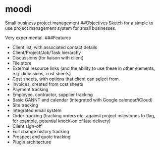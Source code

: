 # moodi
Small business project management
##Objectives
Sketch for a simple to use project management system for small businesses.

Very experimental.
###Features
* Client list, with associated contact details
* Client/Project/Job/Task hierarchy
* Discussions (for liaison with client)
* File store
* External resource links (and the ability to use these in other elements, e.g. dicussions, cost sheets)
* Cost sheets, with options that client can select from.
* Invoices, created from cost sheets
* Payment tracking
* Employee. contractor, supplier tracking
* Basic GANNT and calendar (integrated with Google calendar/iCloud)
* Site tracking
* Integrated email system
* Order tracking (tracking orders etc. against project milestones to flag, for example, potential knock-on of late delivery)
* Client sign-off
* Full change history tracking
* Prospect and quote tracking
* Plugin architecture
